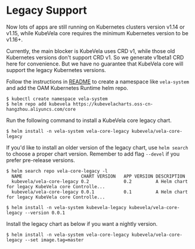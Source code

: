 # Legacy Support

Now lots of apps are still running on Kubernetes clusters version v1.14 or v1.15, while KubeVela core requires the minimum
Kubernetes version to be v1.16+.

Currently, the main blocker is KubeVela uses CRD v1, while those old Kubernetes versions don't support CRD v1.
So we generate v1beta1 CRD here for convenience. But we have no guarantee that KubeVela core will support the
legacy Kubernetes versions. 

Follow the instructions in [README](../README.md) to create a namespace like `vela-system` and add the OAM Kubernetes
Runtime helm repo.

```
$ kubectl create namespace vela-system
$ helm repo add kubevela https://kubevelacharts.oss-cn-hangzhou.aliyuncs.com/core
```

Run the following command to install a KubeVela core legacy chart.

```
$ helm install -n vela-system vela-core-legacy kubevela/vela-core-legacy
```

If you'd like to install an older version of the legacy chart, use `helm search` to choose a proper chart version. Remember
to add flag `--devel` if you prefer pre-release versions.
```
$ helm search repo vela-core-legacy -l
  NAME                     	CHART VERSION	APP VERSION	DESCRIPTION
  kubevela/vela-core-legacy	0.2          	0.2        	A Helm chart for legacy KubeVela core Controlle...
  kubevela/vela-core-legacy	0.0.1        	0.1        	A Helm chart for legacy KubeVela core Controlle...

$ helm install -n vela-system kubevela-legacy kubevela/vela-core-legacy --version 0.0.1
```

Install the legacy chart as below if you want a nightly version.

```
$ helm install -n vela-system vela-core-legacy kubevela/vela-core-legacy --set image.tag=master
```
